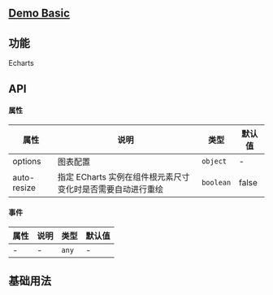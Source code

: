 ## [Demo Basic](https://wya-team.github.io/wya-vc/dist/echarts/basic.html)
## 功能
Echarts

## API

#### 属性

属性 | 说明 | 类型 | 默认值
---|---|---|---
options | 图表配置 | `object` | -
auto-resize | 指定 ECharts 实例在组件根元素尺寸变化时是否需要自动进行重绘 | `boolean` | false


#### 事件

属性 | 说明 | 类型 | 默认值
---|---|---|---
- | - | `any` | -



## 基础用法

```jsx

```